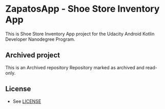 # ZapatosApp - Shoe Store Inventory App

This is Shoe Store Inventory App project for the Udacity Android Kotlin Developer Nanodegree Program.

## Archived project

 This is an Archived repository
Repository marked as archived and read-only.

## License

* See [LICENSE](LICENSE)